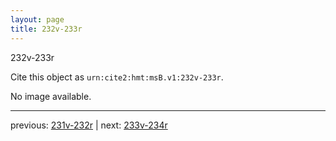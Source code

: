 ```yaml
---
layout: page
title: 232v-233r
---
```


232v-233r

Cite this object as `urn:cite2:hmt:msB.v1:232v-233r`.

No image available. 



---

previous: [231v-232r](../231v-232r/) | next: [233v-234r](../233v-234r/)